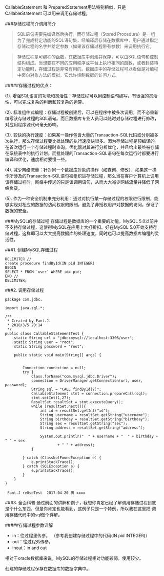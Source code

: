 CallableStatement 和 PreparedStatement用法特别相似，只是CallableStatement 可以用来调用存储过程。

###存储过程简介调用简介
>SQL语句需要先编译然后执行，而存储过程（Stored Procedure）是一组为了完成特定功能的SQL语句集，经编译后存储在数据库中，用户通过指定存储过程的名字并给定参数（如果该存储过程带有参数）来调用执行它。

>存储过程是可编程的函数，在数据库中创建并保存，可以由SQL语句和控制结构组成。当想要在不同的应用程序或平台上执行相同的函数，或者封装特定功能时，存储过程是非常有用的。数据库中的存储过程可以看做是对编程中面向对象方法的模拟，它允许控制数据的访问方式。

#####存储过程的优点：

(1). 增强SQL语言的功能和灵活性：存储过程可以用控制语句编写，有很强的灵活性，可以完成复杂的判断和较复杂的运算。

(2). 标准组件式编程：存储过程被创建后，可以在程序中被多次调用，而不必重新编写该存储过程的SQL语句。而且数据库专业人员可以随时对存储过程进行修改，对应用程序源代码毫无影响。

(3). 较快的执行速度：如果某一操作包含大量的Transaction-SQL代码或分别被多次执行，那么存储过程要比批处理的执行速度快很多。因为存储过程是预编译的。在首次运行一个存储过程时查询，优化器对其进行分析优化，并且给出最终被存储在系统表中的执行计划。而批处理的Transaction-SQL语句在每次运行时都要进行编译和优化，速度相对要慢一些。

(4). 减少网络流量：针对同一个数据库对象的操作（如查询、修改），如果这一操作所涉及的Transaction-SQL语句被组织进存储过程，那么当在客户计算机上调用该存储过程时，网络中传送的只是该调用语句，从而大大减少网络流量并降低了网络负载。

(5). 作为一种安全机制来充分利用：通过对执行某一存储过程的权限进行限制，能够实现对相应的数据的访问权限的限制，避免了非授权用户对数据的访问，保证了数据的安全。

###MySQL的存储过程
存储过程是数据库的一个重要的功能，MySQL 5.0以前并不支持存储过程，这使得MySQL在应用上大打折扣。好在MySQL 5.0开始支持存储过程，这样即可以大大提高数据库的处理速度，同时也可以提高数据库编程的灵活性。

###1. 创建MySQL存储过程
```
DELIMITER //
create procedure findById(IN pid INTEGER)
BEGIN
SELECT * FROM `user` WHERE id= pid;
END //
DELIMITER;
```
###2. 调用存储过程
```
package com.jdbc;

import java.sql.*;

/**
 * Created by Fant.J.
 * 2018/3/5 20:14
 */
public class CallableStatementTest {
    static String url = "jdbc:mysql://localhost:3306/user";
    static String user = "root";
    static String password = "root";

    public static void main(String[] args) {


        Connection connection = null;
        try {
            Class.forName("com.mysql.jdbc.Driver");
            connection = DriverManager.getConnection(url, user, password);
            String sql = "CALL findById(?)";
            CallableStatement stmt = connection.prepareCall(sql);
            stmt.setInt(1,27);
            ResultSet resultSet = stmt.executeQuery();
            while (resultSet.next()){
                int id = resultSet.getInt("id");
                String username = resultSet.getString("username");
                String birthday = resultSet.getString("birthday");
                String sex = resultSet.getString("sex");
                String address = resultSet.getString("address");

                System.out.println("  " + username + "  " + birthday + " " + sex
                        + " " + address);
            }

        } catch (ClassNotFoundException e) {
            e.printStackTrace();
        } catch (SQLException e) {
            e.printStackTrace();
        }
    }
}

```

```
 Fant.J reUseTest  2017-04-20 男 xxxx
```

###3. 全面科普
通过前面的讲解和例子，我想你肯定已经了解调用存储过程到底是个什么东西，但是你肯定也能看到，这例子只是一个特例，所以我在这里把 调用存储代码中的sql做个详解。

#####存储过程参数详解
* in：往过程里传参。    （参考我创建存储过程中的代码(IN pid INTEGER)）
* out：往过程外传参。
* inout：in and out

相对于oracle数据库来说，MySQL的存储过程相对功能较弱，使用较少。

创建的存储过程保存在数据库的数据字典中。
